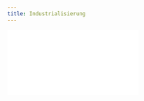 ```yaml
---
title: Industrialisierung
---
```

![../../../../misc/Media/Industrielle Revolution und soziale Frage - Zusammenfassung.pdf](../../../../../docs/images/Industrielle%20Revolution%20und%20soziale%20Frage%20-%20Zusammenfassung.pdf)
